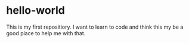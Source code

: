 # hello-world
This is my first repositiory. I want to learn to code and think this my be a good place to help me with that.
